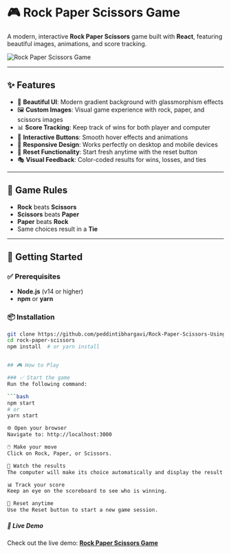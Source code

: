 # 🎮 Rock Paper Scissors Game

A modern, interactive **Rock Paper Scissors** game built with **React**, featuring beautiful images, animations, and score tracking.

![Rock Paper Scissors Game](https://via.placeholder.com/800x500/667eea/ffffff?text=Rock+Paper+Scissors+Game)

---

## ✨ Features

- 🎨 **Beautiful UI**: Modern gradient background with glassmorphism effects  
- 🖼️ **Custom Images**: Visual game experience with rock, paper, and scissors images  
- 📊 **Score Tracking**: Keep track of wins for both player and computer  
- 🎯 **Interactive Buttons**: Smooth hover effects and animations  
- 📱 **Responsive Design**: Works perfectly on desktop and mobile devices  
- 🔄 **Reset Functionality**: Start fresh anytime with the reset button  
- 🎭 **Visual Feedback**: Color-coded results for wins, losses, and ties  

---

## 🎯 Game Rules

- **Rock** beats **Scissors**  
- **Scissors** beats **Paper**  
- **Paper** beats **Rock**  
- Same choices result in a **Tie**

---

## 🚀 Getting Started

### ✅ Prerequisites

- **Node.js** (v14 or higher)  
- **npm** or **yarn**

### 📦 Installation

```bash
git clone https://github.com/peddintibhargavi/Rock-Paper-Scissors-Using-React.git
cd rock-paper-scissors
npm install  # or yarn install


## 🎮 How to Play

### ✅ Start the game
Run the following command:

```bash
npm start
# or
yarn start

🌐 Open your browser
Navigate to: http://localhost:3000

🖱️ Make your move
Click on Rock, Paper, or Scissors.

👀 Watch the results
The computer will make its choice automatically and display the result.

📊 Track your score
Keep an eye on the scoreboard to see who is winning.

🔄 Reset anytime
Use the Reset button to start a new game session.

```
##### 🚀 Live Demo

Check out the live demo: [**Rock Paper Scissors Game**](https://rock-paper-scissors-using-react.vercel.app/)
